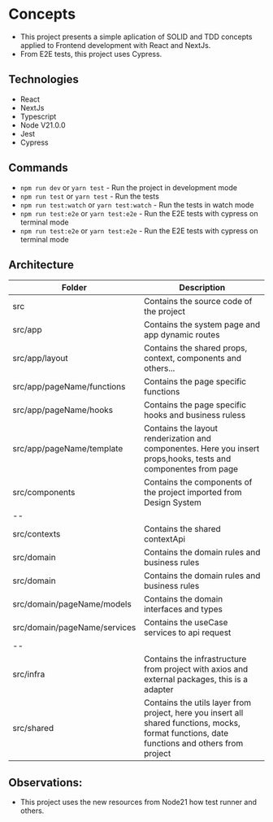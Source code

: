 # Concepts

- This project presents a simple aplication of SOLID and TDD concepts applied to Frontend development with React and NextJs.
- From E2E tests, this project uses Cypress.

## Technologies

- React
- NextJs
- Typescript
- Node V21.0.0
- Jest
- Cypress

## Commands

- `npm run dev` or `yarn test` - Run the project in development mode
- `npm run test` or `yarn test` - Run the tests
- `npm run test:watch` or `yarn test:watch` - Run the tests in watch mode
- `npm run test:e2e` or `yarn test:e2e` - Run the E2E tests with cypress on terminal mode
- `npm run test:e2e` or `yarn test:e2e` - Run the E2E tests with cypress on terminal mode

## Architecture

| Folder                       | Description                                                                                                                                  |
| ---------------------------- | -------------------------------------------------------------------------------------------------------------------------------------------- |
| src                          | Contains the source code of the project                                                                                                      |
| src/app                      | Contains the system page and app dynamic routes                                                                                              |
| src/app/layout               | Contains the shared props, context, components and others...                                                                                 |
| src/app/pageName/functions   | Contains the page specific functions                                                                                                         |
| src/app/pageName/hooks       | Contains the page specific hooks and business ruless                                                                                         |
| src/app/pageName/template    | Contains the layout renderization and componentes. Here you insert props,hooks, tests and componentes from page                              |
| src/components               | Contains the components of the project imported from Design System                                                                           |
| --                           |
| src/contexts                 | Contains the shared contextApi                                                                                                               |
| src/domain                   | Contains the domain rules and business rules                                                                                                 |
| src/domain                   | Contains the domain rules and business rules                                                                                                 |
| src/domain/pageName/models   | Contains the domain interfaces and types                                                                                                     |
| src/domain/pageName/services | Contains the useCase services to api request                                                                                                 |
| --                           |
| src/infra                    | Contains the infrastructure from project with axios and external packages, this is a adapter                                                 |
| src/shared                   | Contains the utils layer from project, here you insert all shared functions, mocks, format functions, date functions and others from project |

## Observations:

- This project uses the new resources from Node21 how test runner and others.
